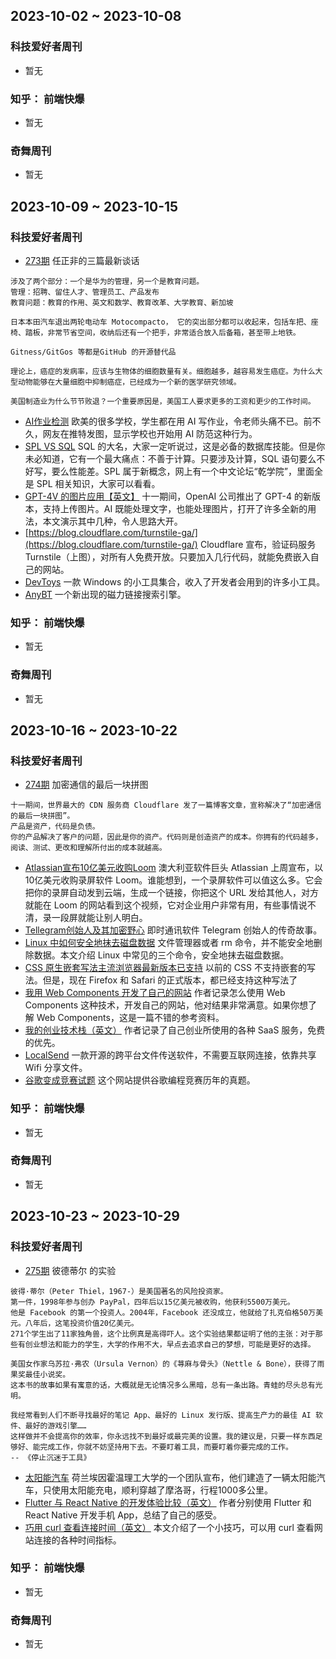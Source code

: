 ## 2023-10-02 ~ 2023-10-08
### 科技爱好者周刊
* 暂无
### 知乎： 前端快爆
* 暂无
### 奇舞周刊
* 暂无


## 2023-10-09 ~ 2023-10-15
### 科技爱好者周刊
* [273期](https://github.com/ruanyf/weekly/blob/master/docs/issue-273.md) 任正非的三篇最新谈话
```
涉及了两个部分：一个是华为的管理，另一个是教育问题。
管理：招聘、留住人才、管理员工、产品发布
教育问题：教育的作用、英文和数学、教育改革、大学教育、新加坡

日本本田汽车退出两轮电动车 Motocompacto， 它的突出部分都可以收起来，包括车把、座椅、踏板，非常节省空间，收纳后还有一个把手，非常适合放入后备箱，甚至带上地铁。

Gitness/GitGos 等都是GitHub 的开源替代品

理论上，癌症的发病率，应该与生物体的细胞数量有关。细胞越多，越容易发生癌症。为什么大型动物能够在大量细胞中抑制癌症，已经成为一个新的医学研究领域。

美国制造业为什么节节败退？一个重要原因是，美国工人要求更多的工资和更少的工作时间。
```
* [AI作业检测](https://twitter.com/rustykitty_/status/1709316764868153537) 欧美的很多学校，学生都在用 AI 写作业，令老师头痛不已。前不久，网友在推特发图，显示学校也开始用 AI 防范这种行为。
* [SPL VS SQL](https://github.com/ruanyf/weekly/blob/master/docs/issue-273.md#spl-vs-sql-%E6%AF%94%E8%BE%83) SQL 的大名，大家一定听说过，这是必备的数据库技能。但是你未必知道，它有一个最大痛点：不善于计算。只要涉及计算，SQL 语句要么不好写，要么性能差。SPL 属于新概念，网上有一个中文论坛“乾学院”，里面全是 SPL 相关知识，大家可以看看。
* [GPT-4V 的图片应用【英文】](https://blog.roboflow.com/gpt-4-vision/) 十一期间，OpenAI 公司推出了 GPT-4 的新版本，支持上传图片。AI 既能处理文字，也能处理图片，打开了许多全新的用法，本文演示其中几种，令人思路大开。
* [https://blog.cloudflare.com/turnstile-ga/](https://blog.cloudflare.com/turnstile-ga/) Cloudflare 宣布，验证码服务 Turnstile（上图），对所有人免费开放。只要加入几行代码，就能免费嵌入自己的网站。
* [DevToys](https://devtoys.app/) 一款 Windows 的小工具集合，收入了开发者会用到的许多小工具。
* [AnyBT](https://anybt.eth.limo/) 一个新出现的磁力链接搜索引擎。

### 知乎： 前端快爆
* 暂无
### 奇舞周刊
* 暂无


## 2023-10-16 ~ 2023-10-22
### 科技爱好者周刊
* [274期](https://github.com/ruanyf/weekly/blob/master/docs/issue-274.md) 加密通信的最后一块拼图
```
十一期间，世界最大的 CDN 服务商 Cloudflare 发了一篇博客文章，宣称解决了“加密通信的最后一块拼图”。
产品是资产，代码是负债。
你的产品解决了客户的问题，因此是你的资产。代码则是创造资产的成本。你拥有的代码越多，阅读、测试、更改和理解所付出的成本就越高。
```
* [Atlassian宣布10亿美元收购Loom](https://www.atlassian.com/blog/announcements/atlassian-acquires-loom) 澳大利亚软件巨头 Atlassian 上周宣布，以10亿美元收购录屏软件 Loom。谁能想到，一个录屏软件可以值这么多。它会把你的录屏自动发到云端，生成一个链接，你把这个 URL 发给其他人，对方就能在 Loom 的网站看到这个视频，它对企业用户非常有用，有些事情说不清，录一段屏就能让别人明白。
* [Tellegram创始人及其加密野心](https://finance.sina.cn/blockchain/2023-10-17/detail-imzrkyrm8917643.d.html) 即时通讯软件 Telegram 创始人的传奇故事。
* [Linux 中如何安全地抹去磁盘数据](https://mp.weixin.qq.com/s/w-pMU3_TD3dEPoW-XEde-A) 文件管理器或者 rm 命令，并不能安全地删除数据。本文介绍 Linux 中常见的三个命令，安全地抹去磁盘数据。
* [CSS 原生嵌套写法主流浏览器最新版本已支持](https://webkit.org/blog/14571/css-nesting-and-the-cascade/) 以前的 CSS 不支持嵌套的写法。但是，现在 Firefox 和 Safari 的正式版本，都已经支持这种写法了
* [我用 Web Components 开发了自己的网站](https://www.thesoftwarephilosopher.com/articles/2023-08-07-modern-90s-web-dev.html) 作者记录怎么使用 Web Components 这种技术，开发自己的网站，他对结果非常满意。如果你想了解 Web Components，这是一篇不错的参考资料。
* [我的创业技术栈（英文）](https://getwaitlist.com/blog/solo-dev-startup-stack) 作者记录了自己创业所使用的各种 SaaS 服务，免费的优先。
* [LocalSend](https://localsend.org/) 一款开源的跨平台文件传送软件，不需要互联网连接，依靠共享 Wifi 分享文件。
* [谷歌变成竞赛试题](https://zibada.guru/gcj/) 这个网站提供谷歌编程竞赛历年的真题。

### 知乎： 前端快爆
* 暂无
### 奇舞周刊
* 暂无

## 2023-10-23 ~ 2023-10-29
### 科技爱好者周刊
* [275期](https://github.com/ruanyf/weekly/blob/master/docs/issue-275.md) 彼德蒂尔 的实验
```
彼得·蒂尔（Peter Thiel，1967-）是美国著名的风险投资家。
第一件，1998年参与创办 PayPal，四年后以15亿美元被收购，他获利5500万美元。
他是 Facebook 的第一个投资人。2004年，Facebook 还没成立，他就给了扎克伯格50万美元。八年后，这笔投资价值20亿美元。
271个学生出了11家独角兽，这个比例真是高得吓人。这个实验结果都证明了他的主张：对于那些有创业想法和能力的学生，大学的作用不大，早点去追求自己的梦想，可能是更好的选择。

美国女作家乌苏拉·弗农（Ursula Vernon）的《荨麻与骨头》（Nettle & Bone），获得了雨果奖最佳小说奖。
这本书的故事如果有寓意的话，大概就是无论情况多么黑暗，总有一条出路。青蛙的尽头总有光明。

我经常看到人们不断寻找最好的笔记 App、最好的 Linux 发行版、提高生产力的最佳 AI 软件、最好的游戏引擎……
这样做并不会提高你的效率，你永远找不到最好或最完美的设置。我的建议是，只要一样东西足够好、能完成工作，你就不妨坚持用下去。不要盯着工具，而要盯着你要完成的工作。
-- 《停止沉迷于工具》
```
* [太阳能汽车](https://www.cnn.com/travel/stella-terra-off-road-solar-powered-suv-morocco-hnk-spc/index.html) 荷兰埃因霍温理工大学的一个团队宣布，他们建造了一辆太阳能汽车，只使用太阳能充电，顺利穿越了摩洛哥，行程1000多公里。
* [Flutter 与 React Native 的开发体验比较（英文）](https://stackoverflow.blog/2022/10/31/comparing-frameworks-for-cross-platform-apps-flutter-vs-react-native/) 作者分别使用 Flutter 和 React Native 开发手机 App，总结了自己的感受。
* [巧用 curl 查看连接时间（英文）](https://susam.net/blog/timing-with-curl.html) 本文介绍了一个小技巧，可以用 curl 查看网站连接的各种时间指标。

### 知乎： 前端快爆
* 暂无
### 奇舞周刊
* 暂无